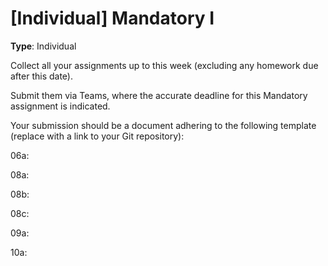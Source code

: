 # [Individual] Mandatory I

**Type**: Individual

Collect all your assignments up to this week (excluding any homework due after this date).

Submit them via Teams, where the accurate deadline for this Mandatory assignment is indicated.

Your submission should be a document adhering to the following template (replace <Link> with a link to your Git repository):


06a: <Link>

08a: <Link>

08b: <Link>

08c: <Link>

09a: <Link>

10a: <Link>


